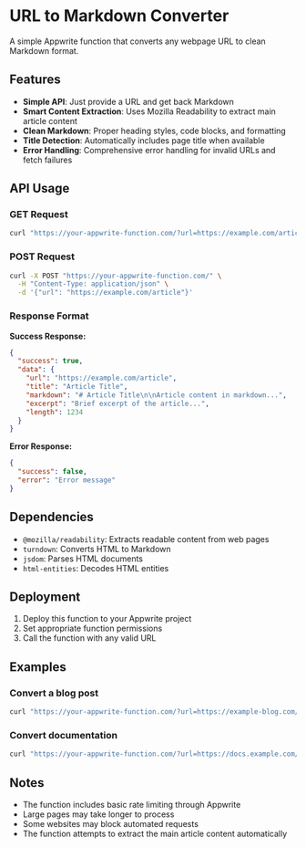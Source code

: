 # URL to Markdown Converter

A simple Appwrite function that converts any webpage URL to clean Markdown format.

## Features

- **Simple API**: Just provide a URL and get back Markdown
- **Smart Content Extraction**: Uses Mozilla Readability to extract main article content
- **Clean Markdown**: Proper heading styles, code blocks, and formatting
- **Title Detection**: Automatically includes page title when available
- **Error Handling**: Comprehensive error handling for invalid URLs and fetch failures

## API Usage

### GET Request
```bash
curl "https://your-appwrite-function.com/?url=https://example.com/article"
```

### POST Request
```bash
curl -X POST "https://your-appwrite-function.com/" \
  -H "Content-Type: application/json" \
  -d '{"url": "https://example.com/article"}'
```

### Response Format

**Success Response:**
```json
{
  "success": true,
  "data": {
    "url": "https://example.com/article",
    "title": "Article Title",
    "markdown": "# Article Title\n\nArticle content in markdown...",
    "excerpt": "Brief excerpt of the article...",
    "length": 1234
  }
}
```

**Error Response:**
```json
{
  "success": false,
  "error": "Error message"
}
```

## Dependencies

- `@mozilla/readability`: Extracts readable content from web pages
- `turndown`: Converts HTML to Markdown
- `jsdom`: Parses HTML documents
- `html-entities`: Decodes HTML entities

## Deployment

1. Deploy this function to your Appwrite project
2. Set appropriate function permissions
3. Call the function with any valid URL

## Examples

### Convert a blog post
```bash
curl "https://your-appwrite-function.com/?url=https://example-blog.com/my-article"
```

### Convert documentation
```bash
curl "https://your-appwrite-function.com/?url=https://docs.example.com/getting-started"
```

## Notes

- The function includes basic rate limiting through Appwrite
- Large pages may take longer to process
- Some websites may block automated requests
- The function attempts to extract the main article content automatically
